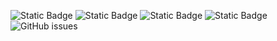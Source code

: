 ![Static Badge](https://img.shields.io/badge/blacklists-60-000000) ![Static Badge](https://img.shields.io/badge/blacklisted-3096508-cc0000) ![Static Badge](https://img.shields.io/badge/whitelisted-2244-00CC00) ![Static Badge](https://img.shields.io/badge/streaming_blacklist-28107-000000) ![GitHub issues](https://img.shields.io/github/issues/fabriziosalmi/blacklists)
